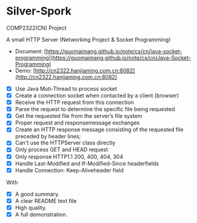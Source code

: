 # Silver-Spork
COMP2322(CN) Project

A small HTTP Server (Networking Project & Socket Programming)

- Document: [https://guomaimang.github.io/note/cs/cn/java-socket-programming](https://guomaimang.github.io/note/cs/cn/Java-Socket-Programming)
- Demo: [http://cn2322.hanjiaming.com.cn:8082](http://cn2322.hanjiaming.com.cn:8082)

- [x] Use Java Muti-Thread to process socket
- [x] Create a connection socket when contacted by a client (browser)
- [x] Receive the HTTP request from this connection
- [x] Parse the request to determine the specific file being requested
- [x] Get the requested file from the server’s file system
- [x] Proper request and responsemessage exchanges 
- [x] Create an HTTP response message consisting of the requested file preceded by header lines;
- [x] Can't use the HTTPServer class directly
- [x] Only process GET and HEAD request
- [x] Only response HTTP1.1 200, 400, 404, 304
- [x] Handle Last-Modified and If-Modified-Since headerfields
- [x] Handle Connection: Keep-Aliveheader field

With

- [x] A good summary.
- [x] A clear README text file
- [x] High quality.
- [x] A full demonstration.
